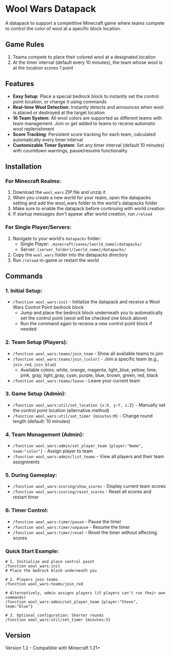 # Wool Wars Datapack

A datapack to support a competitive Minecraft game where teams compete to control the color of wool at a specific block location.

## Game Rules

1. Teams compete to place their colored wool at a designated location
2. At the timer interval (default every 10 minutes), the team whose wool is at the location scores 1 point

## Features

- **Easy Setup**: Place a special bedrock block to instantly set the control point location, or change it using commands
- **Real-time Wool Detection**: Instantly detects and announces when wool is placed or destroyed at the target location
- **16 Team System**: All wool colors are supported as different teams with team management. Join or get added to teams to receive automatic wool replenishment
- **Score Tracking**: Persistent score tracking for each team, calculated automatically every timer interval
- **Customizable Timer System**: Set any timer interval (default 10 minutes) with countdown warnings, pause/resume functionality

## Installation

### For Minecraft Realms:
1. Download the `wool_wars` ZIP file and unzip it
2. When you create a new world for your realm, open the datapacks setting and add the wool_wars folder to the world's datapacks folder
3. Make sure to enable the datapack before continuing with world creation
4. If startup messages don't appear after world creation, run `/reload`

### For Single Player/Servers:
1. Navigate to your world's `datapacks` folder:
   - Single Player: `.minecraft/saves/[world_name]/datapacks/`
   - Server: `[server_folder]/[world_name]/datapacks/`
2. Copy the `wool_wars` folder into the datapacks directory
3. Run `/reload` in-game or restart the world

## Commands

### 1. Initial Setup:
- `/function wool_wars:init` - Initialize the datapack and receive a Wool Wars Control Point bedrock block
  - Jump and place the bedrock block underneath you to automatically set the control point (wool will be checked one block above)
  - Run the command again to receive a new control point block if needed

### 2. Team Setup (Players):
- `/function wool_wars:teams/join_team` - Show all available teams to join
- `/function wool_wars:teams/join_[color]` - Join a specific team (e.g., `join_red`, `join_blue`)
  - Available colors: white, orange, magenta, light_blue, yellow, lime, pink, gray, light_gray, cyan, purple, blue, brown, green, red, black
- `/function wool_wars:teams/leave` - Leave your current team

### 3. Game Setup (Admin):
- `/function wool_wars:util/set_location {x:X, y:Y, z:Z}` - Manually set the control point location (alternative method)
- `/function wool_wars:util/set_timer {minutes:M}` - Change round length (default: 10 minutes)

### 4. Team Management (Admin):
- `/function wool_wars:admin/set_player_team {player:"Name", team:"color"}` - Assign player to team
- `/function wool_wars:admin/list_teams` - View all players and their team assignments

### 5. During Gameplay:
- `/function wool_wars:scoring/show_scores` - Display current team scores
- `/function wool_wars:scoring/reset_scores` - Reset all scores and restart timer

### 6. Timer Control:
- `/function wool_wars:timer/pause` - Pause the timer
- `/function wool_wars:timer/unpause` - Resume the timer  
- `/function wool_wars:timer/reset` - Reset the timer without affecting scores

### Quick Start Example:
```
# 1. Initialize and place control point
/function wool_wars:init
# Place the bedrock block underneath you

# 2. Players join teams
/function wool_wars:teams/join_red

# Alternatively, admin assigns players (if players can't run their own commands)
/function wool_wars:admin/set_player_team {player:"Steve", team:"blue"}

# 3. Optional configuration: Shorter rounds
/function wool_wars:util/set_timer {minutes:5}
```

## Version

Version 1.2 - Compatible with Minecraft 1.21+ 